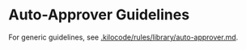 # Auto-Approver Guidelines

For generic guidelines, see [.kilocode/rules/library/auto-approver.md](.kilocode/rules/library/auto-approver.md).
